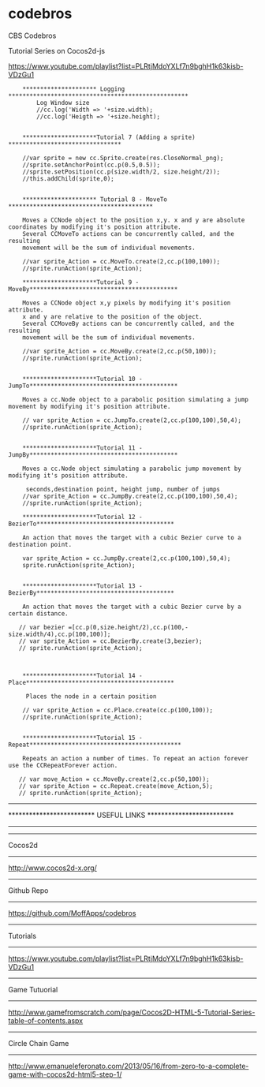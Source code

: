 codebros
========

CBS Codebros


Tutorial Series on Cocos2d-js

https://www.youtube.com/playlist?list=PLRtjMdoYXLf7n9bghH1k63kisb-VDzGu1



        ********************* Logging ***************************************************
			Log Window size
		    //cc.log('Width => '+size.width);
		    //cc.log('Heigth => '+size.height);


        *********************Tutorial 7 (Adding a sprite) ********************************

        //var sprite = new cc.Sprite.create(res.CloseNormal_png);
        //sprite.setAnchorPoint(cc.p(0.5,0.5));
        //sprite.setPosition(cc.p(size.width/2, size.height/2));
        //this.addChild(sprite,0);

      
        ********************* Tutorial 8 - MoveTo *****************************************
        
        Moves a CCNode object to the position x,y. x and y are absolute coordinates by modifying it's position attribute. 
        Several CCMoveTo actions can be concurrently called, and the resulting 
        movement will be the sum of individual movements.
        
        //var sprite_Action = cc.MoveTo.create(2,cc.p(100,100));
        //sprite.runAction(sprite_Action);
             
        *********************Tutorial 9 - MoveBy******************************************
        
        Moves a CCNode object x,y pixels by modifying it's position attribute. 
        x and y are relative to the position of the object. 
        Several CCMoveBy actions can be concurrently called, and the resulting 
        movement will be the sum of individual movements.
        
        //var sprite_Action = cc.MoveBy.create(2,cc.p(50,100));
        //sprite.runAction(sprite_Action);
        

        *********************Tutorial 10 - JumpTo******************************************
       
        Moves a cc.Node object to a parabolic position simulating a jump movement by modifying it's position attribute.
        
        // var sprite_Action = cc.JumpTo.create(2,cc.p(100,100),50,4);
        //sprite.runAction(sprite_Action);


        *********************Tutorial 11 - JumpBy******************************************
        
        Moves a cc.Node object simulating a parabolic jump movement by modifying it's position attribute.
       
         seconds,destination point, height jump, number of jumps
        //var sprite_Action = cc.JumpBy.create(2,cc.p(100,100),50,4);
        //sprite.runAction(sprite_Action);
                  
        *********************Tutorial 12 - BezierTo***************************************
              
        An action that moves the target with a cubic Bezier curve to a destination point.
        
        var sprite_Action = cc.JumpBy.create(2,cc.p(100,100),50,4);
        sprite.runAction(sprite_Action);
        

        *********************Tutorial 13 - BezierBy***************************************
       
        An action that moves the target with a cubic Bezier curve by a certain distance.

       // var bezier =[cc.p(0,size.height/2),cc.p(100,-size.width/4),cc.p(100,100)];
       // var sprite_Action = cc.BezierBy.create(3,bezier);
       // sprite.runAction(sprite_Action);
        
        
        
        *********************Tutorial 14 - Place******************************************

         Places the node in a certain position

        // var sprite_Action = cc.Place.create(cc.p(100,100));
        //sprite.runAction(sprite_Action);
        
        
        *********************Tutorial 15 - Repeat*******************************************
        
		Repeats an action a number of times. To repeat an action forever use the CCRepeatForever action.

       // var move_Action = cc.MoveBy.create(2,cc.p(50,100));
       // var sprite_Action = cc.Repeat.create(move_Action,5);
       // sprite.runAction(sprite_Action);









******************************************************************
*************************  USEFUL LINKS  *************************
******************************************************************

********
Cocos2d
********
http://www.cocos2d-x.org/

************
Github Repo
************
https://github.com/MoffApps/codebros

**********
Tutorials
**********
https://www.youtube.com/playlist?list=PLRtjMdoYXLf7n9bghH1k63kisb-VDzGu1

***************
Game Tutuorial
***************
http://www.gamefromscratch.com/page/Cocos2D-HTML-5-Tutorial-Series-table-of-contents.aspx

******************
Circle Chain Game
******************
http://www.emanueleferonato.com/2013/05/16/from-zero-to-a-complete-game-with-cocos2d-html5-step-1/

